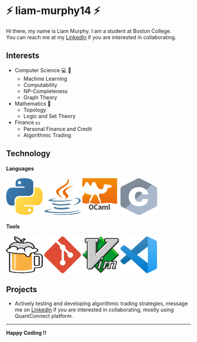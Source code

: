 # :zap: liam-murphy14 :zap:
Hi there, my name is Liam Murphy. I am a student at Boston College.  
You can reach me at my [LinkedIn](https://www.linkedin.com/in/liammurphy14/) if you are interested in collaborating.
## Interests
* Computer Science :computer: :microscope:
  * Machine Learning
  * Computability
  * NP-Completeness
  * Graph Theory
* Mathematics :abacus:
  * Topology
  * Logic and Set Theory
* Finance :dollar:
  * Personal Finance and Credit
  * Algorithmic Trading
## Technology
#### Languages
<img src="assets/images/README/python.svg" width="100" height="100"> <img src="assets/images/README/java.svg" width="100" height="100"> <img src="assets/images/README/ocaml-2.svg" width="100" height="100"> <img src="assets/images/README/c.svg" width="100" height="100">
#### Tools
<img src="assets/images/README/homebrew.svg" width="100" height="100"> <img src="assets/images/README/git-icon.svg" width="100" height="100"> <img src="assets/images/README/vim.svg" width="100" height="100"> <img src="assets/images/README/visual-studio-code.svg" width="100" height="100">
## Projects

* Actively testing and developing algorithmic trading strategies, message me on [LinkedIn](https://www.linkedin.com/in/liammurphy14/) if you are interested in collaborating, mostly using QuantConnect platform.

-----------

**Happy Coding !!**
